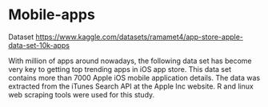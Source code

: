 # Mobile-apps

Dataset  https://www.kaggle.com/datasets/ramamet4/app-store-apple-data-set-10k-apps

With million of apps around nowadays, the following data set has become very key to getting top trending apps in iOS app store. This data set contains more than 7000 Apple iOS mobile application details. The data was extracted from the iTunes Search API at the Apple Inc website. R and linux web scraping tools were used for this study.
